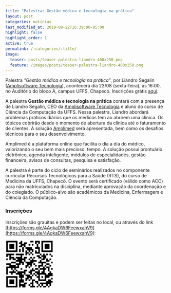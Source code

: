 ```yaml
---
title: "Palestra: Gestão médica e tecnologia na prática"
layout: post
categories: noticias
last_modified_at: 2019-08-22T16:39:00-05:00
highlight: false
highlight_order: 1
active: true
permalink: /:categories/:title/
image:
  teaser: posts/teaser-palestra-liandro-400x250.png
  feature: /images/posts/teaser-palestra-liandro-400x250.png
---
```


Palestra _"Gestão médica e tecnologia na prática"_, por Liandro Segalin ([Amplisoftware Tecnologia](https://amplimed.com.br/)), acontecerá dia 23/08 (sexta-feira), às 16:00, no Auditório do bloco A, campus UFFS, Chapecó. Inscrições grátis [aqui]([https://forms.gle/4AgkaDW6FeewxahV9](https://forms.gle/4AgkaDW6FeewxahV9)).

A palestra **Gestão médica e tecnologia na prática** contará com a presença de Liandro Segalin, CEO da [Amplisoftware Tecnologia](https://amplimed.com.br/) e aluno do curso de Ciência da Computação da UFFS. Nessa palestra, Liandro abordará problemas práticos diários que os médicos tem ao abrirem uma clínica. Os tópicos cobrirão desde o momento de abertura da clínica até o faturamento de clientes. A solução [Amplimed](https://amplimed.com.br) será apresentada, bem como os desafios técnicos para o seu desenvolvimento. 

Amplimed é a plataforma online que facilita o dia a dia do médico, valorizando o seu bem mais precioso: tempo. A solução possui prontuário eletrônico, agenda inteligente, módulos de especialidades, gestão financeira, avisos de consultas, pesquisa e satisfação.

A palestra é parte do ciclo de seminários realizados no componente curricular Recursos Tecnológicos para a Saúde (RTS), do curso de Medicina da UFFS, Chapecó. O evento será certificado (válido como ACC) para não matriculados na disciplina, mediante aprovação da coordenação e do colegiado. O público-alvo são acadêmicos da Medicina, Enfermagem e Ciência da Computação.

### Inscrições

Inscrições são grauítas e podem ser feitas no local, ou através do link [https://forms.gle/4AgkaDW6FeewxahV9](https://forms.gle/4AgkaDW6FeewxahV9):

<img src="/images/posts/qr-code-inscricao-palestra-liandro.png" style="width: 150px; height: auto;" title="QR code para inscrição na palestra"/>
